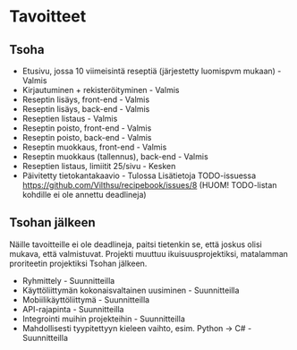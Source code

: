 # Tavoitteet

## Tsoha
* Etusivu, jossa 10 viimeisintä reseptiä (järjestetty luomispvm mukaan) - Valmis
* Kirjautuminen + rekisteröityminen - Valmis
* Reseptin lisäys, front-end - Valmis
* Reseptin lisäys, back-end - Valmis
* Reseptien listaus - Valmis
* Reseptin poisto, front-end - Valmis
* Reseptin poisto, back-end - Valmis
* Reseptin muokkaus, front-end - Valmis
* Reseptin muokkaus (tallennus), back-end - Valmis
* Reseptien listaus, limiitit 25/sivu - Kesken
* Päivitetty tietokantakaavio - Tulossa
Lisätietoja TODO-issuessa https://github.com/Vilthsu/recipebook/issues/8 (HUOM! TODO-listan kohdille ei ole annettu deadlineja)

## Tsohan jälkeen
Näille tavoitteille ei ole deadlineja, paitsi tietenkin se, että joskus olisi mukava, että valmistuvat. Projekti muuttuu ikuisuusprojektiksi, matalamman proriteetin projektiksi Tsohan jälkeen.  
* Ryhmittely - Suunnitteilla
* Käyttöliittymän kokonaisvaltainen uusiminen - Suunnitteilla
* Mobiilikäyttöliittymä - Suunnitteilla
* API-rajapinta - Suunnitteilla
* Integrointi muihin projekteihin - Suunnitteilla
* Mahdollisesti tyypitettyyn kieleen vaihto, esim. Python -> C# - Suunnitteilla
